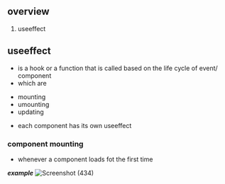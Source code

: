 ## overview
1. useeffect

## useeffect

- is a hook or a function that is called based on the life cycle of event/ component
- which are 
* mounting 
* umounting 
* updating

- each component has its own useeffect

### component mounting

- whenever a component loads fot the first time

***example***
![Screenshot (434)](https://github.com/ssammueel/ReactClass/assets/124765323/ab00f557-fcd0-4906-8169-3446c904f6c6)
